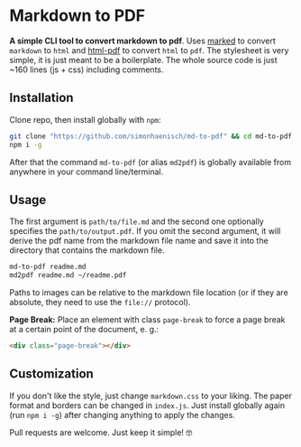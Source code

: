 # Markdown to PDF

**A simple CLI tool to convert markdown to pdf**. Uses [marked](https://www.npmjs.com/package/marked) to convert `markdown` to `html` and [html-pdf](https://www.npmjs.com/package/html-pdf) to convert `html` to `pdf`. The stylesheet is very simple, it is just meant to be a boilerplate. The whole source code is just ~160 lines (js + css) including comments.

## Installation

Clone repo, then install globally with `npm`:

```sh
git clone "https://github.com/simonhaenisch/md-to-pdf" && cd md-to-pdf
npm i -g
```

After that the command `md-to-pdf` (or alias `md2pdf`) is globally available from anywhere in your command line/terminal.

## Usage

The first argument is `path/to/file.md` and the second one optionally specifies the `path/to/output.pdf`. If you omit the second argument, it will derive the pdf name from the markdown file name and save it into the directory that contains the markdown file.

```sh
md-to-pdf readme.md
md2pdf readme.md ~/readme.pdf
```

Paths to images can be relative to the markdown file location (or if they are absolute, they need to use the `file://` protocol).

**Page Break:** Place an element with class `page-break` to force a page break at a certain point of the document, e. g.:

```md
<div class="page-break"></div>
```

## Customization

If you don't like the style, just change `markdown.css` to your liking. The paper format and borders can be changed in `index.js`. Just install globally again (run `npm i -g`) after changing anything to apply the changes.

Pull requests are welcome. Just keep it simple! 🤓
